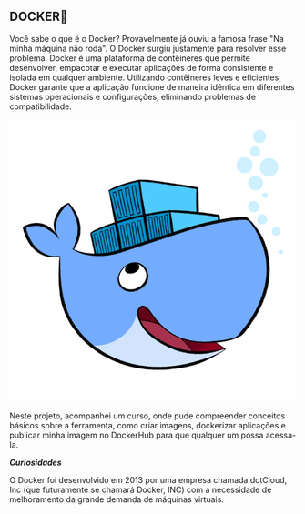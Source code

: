 ## DOCKER🐳

Você sabe o que é o Docker? Provavelmente já ouviu a famosa frase "Na minha máquina não roda". O Docker surgiu justamente para resolver esse problema.
Docker é uma plataforma de contêineres que permite desenvolver, empacotar e executar aplicações de forma consistente e isolada em qualquer ambiente. Utilizando contêineres leves e eficientes, Docker garante que a aplicação funcione de maneira idêntica em diferentes sistemas operacionais e configurações, eliminando problemas de compatibilidade.

<img src="/README.md/mascote-docker.webp" alt="Texto Alternativo">

Neste projeto, acompanhei um curso, onde pude compreender conceitos básicos sobre a ferramenta, como criar imagens, dockerizar aplicações e publicar minha imagem no DockerHub para que qualquer um possa acessa-la. 

***Curiosidades***

O Docker foi desenvolvido em 2013 por uma empresa chamada dotCloud, Inc (que futuramente se chamará Docker, INC) com a necessidade de melhoramento da grande demanda de máquinas virtuais.